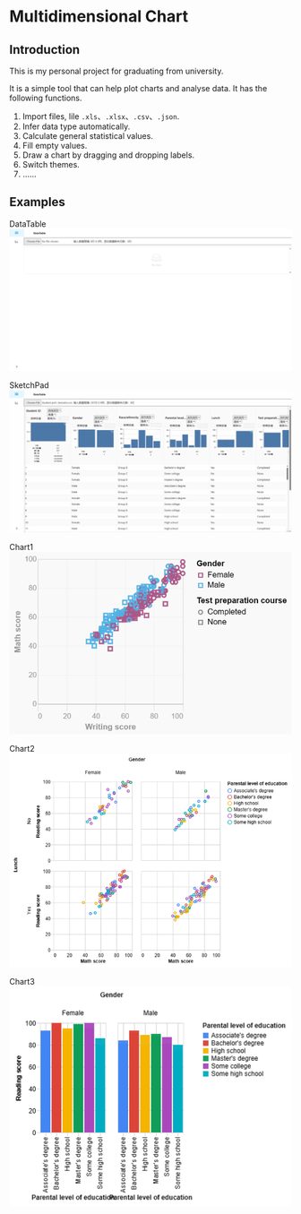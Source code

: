 # Multidimensional Chart 
## Introduction 
This is my personal project for graduating from university. 

It is a simple tool that can help plot charts and analyse data. It has the following functions.  
1. Import files, lile `.xls`、`.xlsx`、`.csv`、`.json`.
2. Infer data type automatically.
3. Calculate general statistical values.
4. Fill empty values.
5. Draw a chart by dragging and dropping labels.
6. Switch themes.
7. ……

## Examples 
DataTable
![DataTable](./examples/DataTableExample.gif)

SketchPad
![DataTable](./examples/SketchpadExample.gif)

Chart1
![Chart1](./examples/chart1.png)

Chart2
![Chart2](./examples/chart2.png)

Chart3 
![Chart3](./examples/chart3.png)


